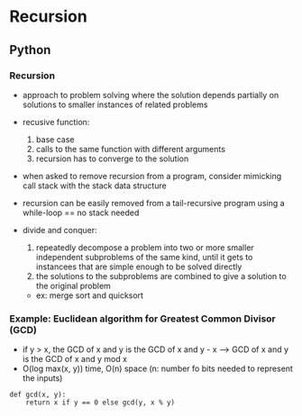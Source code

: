 # Recursion
## Python
### Recursion
- approach to problem solving where the solution depends partially on solutions to smaller instances of related problems
- recusive function:
    1. base case
    2. calls to the same function with different arguments
    3. recursion has to converge to the solution

- when asked to remove recursion from a program, consider mimicking call stack with the stack data structure
- recursion can be easily removed from a tail-recursive program using a while-loop == no stack needed

- divide and conquer: 
    1. repeatedly decompose a problem into two or more smaller independent subproblems of the same kind, until it gets to instancees that are simple enough to be solved directly
    2. the solutions to the subproblems are combined to give a solution to the original problem
    - ex: merge sort and quicksort 


### Example: Euclidean algorithm for Greatest Common Divisor (GCD)
- if y > x, the GCD of x and y is the GCD of x and y - x --> GCD of x and y is the GCD of x and y mod x
- O(log max(x, y)) time, O(n) space (n: number fo bits needed to represent the inputs)
```
def gcd(x, y):
    return x if y == 0 else gcd(y, x % y)
```
